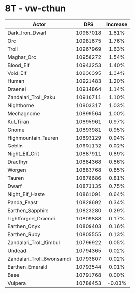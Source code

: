 # 8T - vw-cthun
| Actor | DPS | Increase |
|---|:---:|:---:|
|Dark_Iron_Dwarf|10987018|1.81%|
|Orc|10981675|1.76%|
|Troll|10967969|1.63%|
|Maghar_Orc|10958272|1.54%|
|Blood_Elf|10943253|1.40%|
|Void_Elf|10936395|1.34%|
|Human|10921483|1.20%|
|Draenei|10914864|1.14%|
|Zandalari_Troll_Paku|10910711|1.10%|
|Nightborne|10903317|1.03%|
|Mechagnome|10899564|1.00%|
|Kul_Tiran|10895961|0.97%|
|Gnome|10893981|0.95%|
|Highmountain_Tauren|10893129|0.94%|
|Goblin|10891132|0.92%|
|Night_Elf_Crit|10887911|0.89%|
|Dracthyr|10884368|0.86%|
|Worgen|10883768|0.85%|
|Tauren|10878686|0.81%|
|Dwarf|10873135|0.75%|
|Night_Elf_Haste|10861091|0.64%|
|Panda_Feast|10828692|0.34%|
|Earthen_Sapphire|10823280|0.29%|
|Lightforged_Draenei|10809888|0.17%|
|Earthen_Onyx|10809403|0.16%|
|Earthen_Ruby|10805555|0.13%|
|Zandalari_Troll_Kimbul|10796922|0.05%|
|Undead|10794365|0.02%|
|Zandalari_Troll_Bwonsamdi|10793807|0.02%|
|Earthen_Emerald|10792544|0.01%|
|Base|10791768|0.00%|
|Vulpera|10788453|-0.03%|
